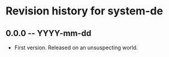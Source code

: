 # Revision history for system-de

## 0.0.0 -- YYYY-mm-dd

* First version. Released on an unsuspecting world.
